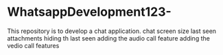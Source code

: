 # WhatsappDevelopment123-
This repository is to develop a chat  application.
chat screen size
last seen
attachments
hiding th last seen
adding the audio call feature
adding the vedio call features
